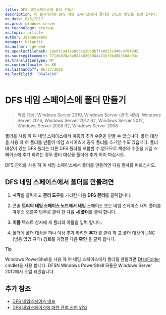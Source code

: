 ```yaml
---
title: DFS 네임스페이스에 폴더 만들기
description: 이 문서에서는 DFS 네임 스페이스에서 폴더를 만드는 방법을 설명 합니다.
ms.date: 6/5/2017
ms.prod: windows-server
ms.technology: storage
ms.topic: article
author: JasonGerend
manager: brianlic
ms.author: jgerend
ms.openlocfilehash: 18e0f1ad19e8c6ce2b6dbffe0d25c940c4f8f985
ms.sourcegitcommit: 771db070a3a924c8265944e21bf9bd85350dd93c
ms.translationtype: MT
ms.contentlocale: ko-KR
ms.lasthandoff: 06/27/2020
ms.locfileid: "85474280"
---
```

# <a name="create-a-folder-in-a-dfs-namespace"></a>DFS 네임 스페이스에 폴더 만들기

> 적용 대상: Windows Server 2019, Windows Server (반기 채널), Windows Server 2016, Windows Server 2012 R2, Windows Server 2012, Windows Server 2008 R2, Windows Server 2008

폴더를 사용 하 여 네임 스페이스에서 계층의 추가 수준을 만들 수 있습니다. 폴더 대상을 사용 하 여 폴더를 만들어 네임 스페이스에 공유 폴더를 추가할 수도 있습니다. 폴더 대상이 있는 DFS 폴더는 다른 DFS 폴더를 포함할 수 없으므로 계층의 수준을 네임 스페이스에 추가 하려는 경우 폴더 대상을 폴더에 추가 하지 마십시오.

DFS 관리를 사용 하 여 네임 스페이스에서 폴더를 만들려면 다음 절차를 따르십시오.

## <a name="to-create-a-folder-in-a-dfs-namespace"></a>DFS 네임 스페이스에서 폴더를 만들려면

1.  **시작**을 클릭하고 **관리 도구**를 가리킨 다음 **DFS 관리**를 클릭합니다.

2.  콘솔 **트리의 네임 스페이스 노드에서 네임** 스페이스 또는 네임 스페이스 내의 폴더를 마우스 오른쪽 단추로 클릭 한 다음 **새 폴더**를 클릭 합니다.

3.  **이름** 텍스트 상자에 새 폴더의 이름을 입력 합니다.

4.  폴더에 폴더 대상을 하나 이상 추가 하려면 **추가** 를 클릭 하 고 폴더 대상의 UNC (범용 명명 규칙) 경로를 지정한 다음 **확인** 을 클릭 합니다.


> [!TIP]
> Windows PowerShell을 사용 하 여 네임 스페이스에서 폴더를 만들려면 [DfsnFolder](https://docs.microsoft.com/powershell/module/dfsn/new-dfsnfolder) cmdlet을 사용 합니다. DFSN Windows PowerShell 모듈은 Windows Server 2012에서 도입 되었습니다.


## <a name="additional-references"></a>추가 참조

-   [DFS 네임스페이스 배포](deploying-dfs-namespaces.md)
-   [DFS 네임스페이스에 대한 관리 권한 위임](delegate-management-permissions-for-dfs-namespaces.md)


